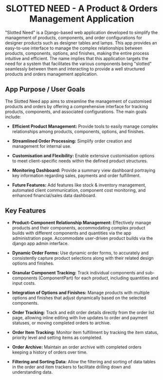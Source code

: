 <h1 align="center">SLOTTED NEED - A Product & Orders Management Application</h1>

"Slotted Need" is a Django-based web application developed to simplify the management of products, components, and order configurations for designer products such as designer tables and lamps. This app provides an easy-to-use interface to manage the complex relationships between products, components, options, and finishes, making the entire process intuitive and efficient. The name implies that this application targets the need for a system that facilitates the various components being "slotted" seamlessly between them and interacting to provide a well structured products and orders management application.

## App Purpose / User Goals
The Slotted Need app aims to streamline the management of customised products and orders by offering a comprehensive interface for tracking products, components, and associated configurations. The main goals include:

- **Efficient Product Management:** Provide tools to easily manage complex relationships among products, components, options, and finishes.

- **Streamlined Order Processing:** Simplify order creation and management for internal use.

- **Customisation and Flexibility:** Enable extensive customisation options to meet client-specific needs within the defined product structures.

- **Monitoring Dashboard:** Provide a summary view dashboard portraying key information regarding sales, payments and order fulfillment.

- **Future Features:** Add features like stock & inventory management, automated client communication, component cost monitoring, and enhanced financial/sales data dashboard.

## Key Features

- **Product-Component Relationship Management:** Effectively manage products and their components, accommodating complex product builds with different components and quantities via the app administration page. Accommodate user-driven product builds via the django app admin interface.

- **Dynamic Order Forms:** Use dynamic order forms, to accurately and consistently capture product selections along with their related design options and finishes.

- **Granular Component Tracking:** Track individual components and sub-components (ComponentPart) for each product, including quantities and input costs.

- **Integration of Options and Finishes:** Manage products with multiple options and finishes that adjust dynamically based on the selected components.

- **Order Tracking:** Track and edit order details directly from the order list page, allowing inline editing with live updates to order and payment statuses, or moving completed orders to archive.

- **Order Item Tracking:** Monitor item fulfillment by tracking the item status, priority level and setting items as completed.

- **Order Archive:** Maintain an order archive with completed orders keeping a history of orders over time.

- **Filtering and Sorting Data:** Allow the filtering and sorting of data tables in the order and item trackers to facilitate drilling down and understanding data.
